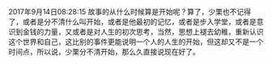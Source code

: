 2017年9月14日08:28:15 故事的从什么时候算是开始呢？算了，少栗也不记得了，或者是分不清什么叫开始，或者是他最初的记忆，或者是步入学堂，或者是意识到金钱的力量，又或者是对人生的初次思考，当然，思想上褪去幼稚，重新认识这个世界和自己，这比别的事件更能说明一个人的人生的开始，但这却又不是一个时间点，所以说，少栗分不清开始，那么久直接说现在好了。
